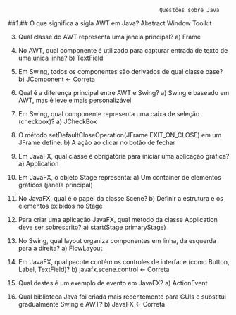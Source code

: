                                                     Questões sobre Java

##1.## O que significa a sigla AWT em Java?
  Abstract Window Toolkit

3. Qual classe do AWT representa uma janela principal?
a) Frame 

4. No AWT, qual componente é utilizado para capturar entrada de texto de uma única linha?
b) TextField

5. Em Swing, todos os componentes são derivados de qual classe base?
b) JComponent <- Correta

6. Qual é a diferença principal entre AWT e Swing?
a) Swing é baseado em AWT, mas é leve e mais personalizável

7. Em Swing, qual componente representa uma caixa de seleção (checkbox)?
a) JCheckBox 

8. O método setDefaultCloseOperation(JFrame.EXIT_ON_CLOSE) em um JFrame define:
b) A ação ao clicar no botão de fechar

9. Em JavaFX, qual classe é obrigatória para iniciar uma aplicação gráfica?
a) Application

11. Em JavaFX, o objeto Stage representa:
a) Um container de elementos gráficos (janela principal)

12. No JavaFX, qual é o papel da classe Scene?
b) Definir a estrutura e os elementos exibidos no Stage 

13. Para criar uma aplicação JavaFX, qual método da classe Application deve ser sobrescrito?
a) start(Stage primaryStage)

14. No Swing, qual layout organiza componentes em linha, da esquerda para a direita?
a) FlowLayout

15. Em JavaFX, qual pacote contém os controles de interface (como Button, Label, TextField)?
b) javafx.scene.control <- Correta

16. Qual destes é um exemplo de evento em JavaFX?
a) ActionEvent 

17. Qual biblioteca Java foi criada mais recentemente para GUIs e substitui gradualmente Swing e AWT?
b) JavaFX <- Correta

